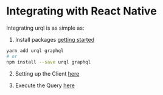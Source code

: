 # Integrating with React Native

Integrating urql is as simple as:

1. Install packages [getting started](https://formidable.com/open-source/urql/docs/basics/react-preact/)

```sh
yarn add urql graphql
# or
npm install --save urql graphql
```

2. Setting up the Client [here](App.js)

3. Execute the Query [here](src/screens/PokemonList.js)
